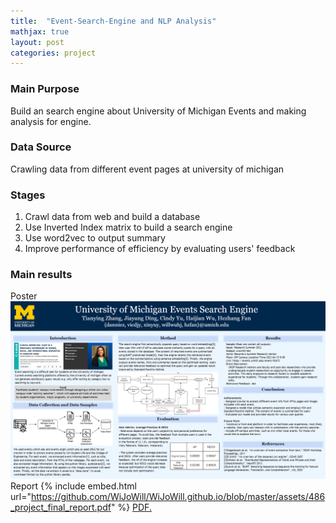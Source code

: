 ```yaml
---
title:  "Event-Search-Engine and NLP Analysis"
mathjax: true
layout: post
categories: project
---
```


### Main Purpose
Build an search engine about University of Michigan Events and making analysis for engine.  

### Data Source
Crawling data from different event pages at university of michigan   

### Stages
1. Crawl data from web and build a database 
2. Use Inverted Index matrix to build a search engine
3. Use word2vec to output summary
4. Improve performance of efficiency by evaluating users' feedback

### Main results
Poster
![poster](/assets/PosterImage.png)
Report
{% include embed.html url="https://github.com/WiJoWill/WiJoWill.github.io/blob/master/assets/486_project_final_report.pdf" %}
<a href="assets/486_project_final_report.pdf" target="_blank">PDF.</a>
